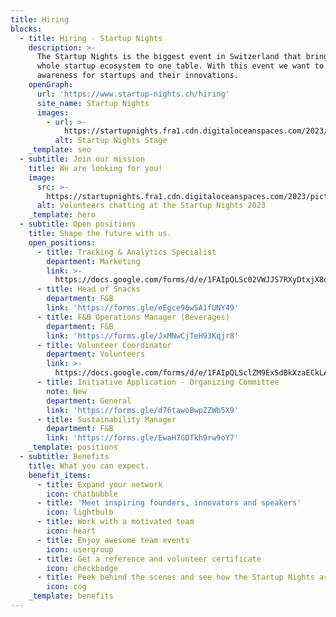 ```yaml
---
title: Hiring
blocks:
  - title: Hiring - Startup Nights
    description: >-
      The Startup Nights is the biggest event in Switzerland that brings the
      whole startup ecosystem to one table. With this event we want to create
      awareness for startups and their innovations.
    openGraph:
      url: 'https://www.startup-nights.ch/hiring'
      site_name: Startup Nights
      images:
        - url: >-
            https://startupnights.fra1.cdn.digitaloceanspaces.com/2023/pictures/2023-sn-fireside-chat-01.jpg
          alt: Startup Nights Stage
    _template: seo
  - subtitle: Join our mission
    title: We are looking for you!
    image:
      src: >-
        https://startupnights.fra1.cdn.digitaloceanspaces.com/2023/pictures/2023-sn-fireside-chat-01.jpg
      alt: Volunteers chatting at the Startup Nights 2023
    _template: hero
  - subtitle: Open positions
    title: Shape the future with us.
    open_positions:
      - title: Tracking & Analytics Specialist
        department: Marketing
        link: >-
          https://docs.google.com/forms/d/e/1FAIpQLSc02VWJJS7RXyDtxjX8qT5Y9eYtkoPJeZ9BMQek65KAtsqfEg/viewform
      - title: Head of Snacks
        department: F&B
        link: 'https://forms.gle/eEgce96wSA1fUNY49'
      - title: F&B Operations Manager (Beverages)
        department: F&B
        link: 'https://forms.gle/JxMNwCjTeH93Kqjr8'
      - title: Volunteer Coordinator
        department: Volunteers
        link: >-
          https://docs.google.com/forms/d/e/1FAIpQLSclZM9ExSdBkXzaECkLAIqYSrxcxmR3yiaHmo8Oj4Ibt-38Dw/viewform
      - title: Initiative Application - Organizing Committee
        note: New
        department: General
        link: 'https://forms.gle/d76tawoBwpZZWb5X9'
      - title: Sustainability Manager
        department: F&B
        link: 'https://forms.gle/EwaH7GDTkh9rw9oY7'
    _template: positions
  - subtitle: Benefits
    title: What you can expect.
    benefit_items:
      - title: Expand your network
        icon: chatbubble
      - title: 'Meet inspiring founders, innovators and speakers'
        icon: lightbulb
      - title: Work with a motivated team
        icon: heart
      - title: Enjoy awesome team events
        icon: usergroup
      - title: Get a reference and volunteer certificate
        icon: checkbadge
      - title: Peek behind the scenes and see how the Startup Nights are organised
        icon: cog
    _template: benefits
---
```



